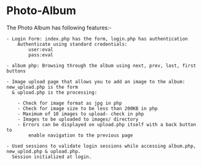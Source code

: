 # Photo-Album
The Photo Album has following features:-

	- Login Form: index.php has the form, login.php has authentication
		Authenticate using standard credentials: 
			user:eval 
			pass:eval
	
	- album php: Browsing through the album using next, prev, last, first buttons

	- Image upload page that allows you to add an image to the album: new_upload.php is the form 
	  & upload.php is the processing:
		
		- Check for image format as jpg in php
		- Check for image size to be less than 200KB in php
		- Maximum of 10 images to upload- check in php
		- Images to be uploaded to images/ directory 
		- Errors can be displayed on upload.php itself with a back button to 
			enable navigation to the previous page

	- Used sessions to validate login sessions while accessing album.php, new_uplod.php & upload.php. 
	  Session initialized at login.
